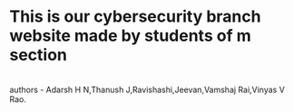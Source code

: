 # This is our cybersecurity branch website made by students of m section
<br>
authors - Adarsh H N,Thanush J,Ravishashi,Jeevan,Vamshaj Rai,Vinyas V Rao.
